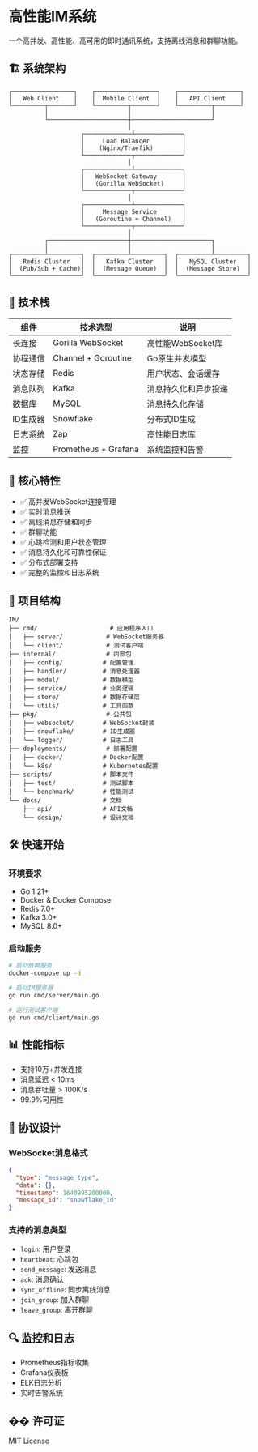# 高性能IM系统

一个高并发、高性能、高可用的即时通讯系统，支持离线消息和群聊功能。

## 🏗️ 系统架构

```
┌─────────────────┐    ┌─────────────────┐    ┌─────────────────┐
│   Web Client    │    │  Mobile Client  │    │   API Client    │
└─────────┬───────┘    └─────────┬───────┘    └─────────┬───────┘
          │                      │                      │
          └──────────────────────┼──────────────────────┘
                                 │
                    ┌─────────────┴─────────────┐
                    │     Load Balancer         │
                    │    (Nginx/Traefik)        │
                    └─────────────┬─────────────┘
                                 │
                    ┌─────────────┴─────────────┐
                    │   WebSocket Gateway       │
                    │   (Gorilla WebSocket)     │
                    └─────────────┬─────────────┘
                                 │
                    ┌─────────────┴─────────────┐
                    │     Message Service       │
                    │   (Goroutine + Channel)   │
                    └─────────────┬─────────────┘
                                 │
          ┌──────────────────────┼──────────────────────┐
          │                      │                      │
┌─────────┴─────────┐  ┌─────────┴─────────┐  ┌─────────┴─────────┐
│   Redis Cluster   │  │   Kafka Cluster   │  │   MySQL Cluster   │
│  (Pub/Sub + Cache)│  │  (Message Queue)  │  │  (Message Store)  │
└───────────────────┘  └───────────────────┘  └───────────────────┘
```

## 🔧 技术栈

| 组件 | 技术选型 | 说明 |
|------|----------|------|
| 长连接 | Gorilla WebSocket | 高性能WebSocket库 |
| 协程通信 | Channel + Goroutine | Go原生并发模型 |
| 状态存储 | Redis | 用户状态、会话缓存 |
| 消息队列 | Kafka | 消息持久化和异步投递 |
| 数据库 | MySQL | 消息持久化存储 |
| ID生成器 | Snowflake | 分布式ID生成 |
| 日志系统 | Zap | 高性能日志库 |
| 监控 | Prometheus + Grafana | 系统监控和告警 |

## 🚀 核心特性

- ✅ 高并发WebSocket连接管理
- ✅ 实时消息推送
- ✅ 离线消息存储和同步
- ✅ 群聊功能
- ✅ 心跳检测和用户状态管理
- ✅ 消息持久化和可靠性保证
- ✅ 分布式部署支持
- ✅ 完整的监控和日志系统

## 📁 项目结构

```
IM/
├── cmd/                    # 应用程序入口
│   ├── server/            # WebSocket服务器
│   └── client/            # 测试客户端
├── internal/              # 内部包
│   ├── config/           # 配置管理
│   ├── handler/          # 消息处理器
│   ├── model/            # 数据模型
│   ├── service/          # 业务逻辑
│   ├── store/            # 数据存储层
│   └── utils/            # 工具函数
├── pkg/                   # 公共包
│   ├── websocket/        # WebSocket封装
│   ├── snowflake/        # ID生成器
│   └── logger/           # 日志工具
├── deployments/           # 部署配置
│   ├── docker/           # Docker配置
│   └── k8s/              # Kubernetes配置
├── scripts/              # 脚本文件
│   ├── test/             # 测试脚本
│   └── benchmark/        # 性能测试
└── docs/                 # 文档
    ├── api/              # API文档
    └── design/           # 设计文档
```

## 🛠️ 快速开始

### 环境要求

- Go 1.21+
- Docker & Docker Compose
- Redis 7.0+
- Kafka 3.0+
- MySQL 8.0+

### 启动服务

```bash
# 启动依赖服务
docker-compose up -d

# 启动IM服务器
go run cmd/server/main.go

# 运行测试客户端
go run cmd/client/main.go
```

## 📊 性能指标

- 支持10万+并发连接
- 消息延迟 < 10ms
- 消息吞吐量 > 100K/s
- 99.9%可用性

## 📝 协议设计

### WebSocket消息格式

```json
{
  "type": "message_type",
  "data": {},
  "timestamp": 1640995200000,
  "message_id": "snowflake_id"
}
```

### 支持的消息类型

- `login`: 用户登录
- `heartbeat`: 心跳包
- `send_message`: 发送消息
- `ack`: 消息确认
- `sync_offline`: 同步离线消息
- `join_group`: 加入群聊
- `leave_group`: 离开群聊

## 🔍 监控和日志

- Prometheus指标收集
- Grafana仪表板
- ELK日志分析
- 实时告警系统

## �� 许可证

MIT License 